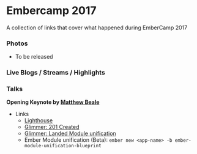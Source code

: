 # Embercamp 2017
A collection of links that cover what happened during EmberCamp 2017

### Photos

* To be released

### Live Blogs / Streams / Highlights

### Talks

**Opening Keynote by [Matthew Beale](https://twitter.com/mixonic)**

- Links
  - [Lighthouse](https://chrome.google.com/webstore/detail/lighthouse/blipmdconlkpinefehnmjammfjpmpbjk?hl=en)
  - [Glimmer: 201 Created](https://github.com/201-created/bodega-glimmer)
  - [Glimmer: Landed Module unification](https://github.com/emberjs/rfcs/blob/master/text/0143-module-unification.md)
  - Ember Module unification (Beta): `ember new <app-name> -b ember-module-unification-blueprint`
